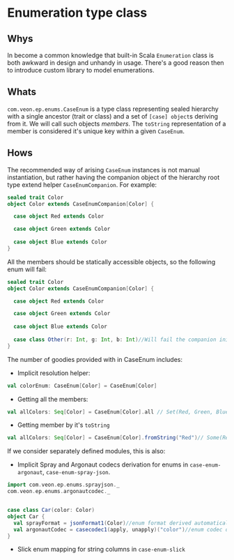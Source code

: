 # Enumeration type class

## Whys 
In become a common knowledge that built-in Scala `Enumeration` class is both awkward in design and unhandy in usage.
There's a good reason then to introduce custom library to model enumerations.

## Whats
`com.veon.ep.enums.CaseEnum` is a type class representing sealed hierarchy with a single ancestor (trait or class)
and a set of `[case] object`s deriving from it. We will call such objects _members_. 
The `toString` representation of a member is considered it's unique key within a given `CaseEnum`.

## Hows
The recommended way of arising `CaseEnum` instances is 
not manual instantiation, but rather having the companion object of the hierarchy root type extend 
helper `CaseEnumCompanion`.  For example:

```scala
sealed trait Color
object Color extends CaseEnumCompanion[Color] {

  case object Red extends Color

  case object Green extends Color
  
  case object Blue extends Color
}

```

All the members should be statically accessible objects, so the following enum will fail:

```scala
sealed trait Color
object Color extends CaseEnumCompanion[Color] {

  case object Red extends Color

  case object Green extends Color
  
  case object Blue extends Color
  
  case class Other(r: Int, g: Int, b: Int)//Will fail the companion initialization!
}

```

The number of goodies provided with in CaseEnum includes:
* Implicit resolution helper: 

```scala
val colorEnum: CaseEnum[Color] = CaseEnum[Color]
```

* Getting all the members: 

```scala
val allColors: Seq[Color] = CaseEnum[Color].all // Set(Red, Green, Blue)
```

* Getting member by it's `toString`

```scala
val allColors: Seq[Color] = CaseEnum[Color].fromString("Red")// Some(Red)
```


If we consider separately defined modules, this is also:
* Implicit Spray and Argonaut codecs derivation for enums in `case-enum-argonaut`, `case-enum-spray-json`.

```scala
import com.veon.ep.enums.sprayjson._
com.veon.ep.enums.argonautcodec._


case class Car(color: Color)
object Car {
  val sprayFormat = jsonFormat1(Color)//enum format derived automatically
  val argonautCodec = casecodec1(apply, unapply)("color")//enum codec derived automatically
}
```

* Slick enum mapping for string columns in `case-enum-slick`
